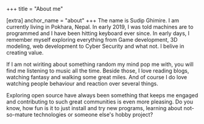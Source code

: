 +++
title = "About me"

[extra]
anchor_name = "about"
+++
The name is Sudip Ghimire. I am currently living in Pokhara, Nepal. In early 2019, I was told machines are to programmed and I have been hitting keyboard ever since.
In early days, I remember myself exploring everything from Game development, 3D modeling, web development to Cyber Security and what not.
I belive in creating value.


If I am not wiriting about something random my mind pop me with, you will find me listening to music all the time.
Beside those, I love reading blogs, watching fantasy and walking some great miles. And of course I do love watching people behaviour and reaction over several things.


Exploring open source have always been something that keeps me engaged and contributing to such great communities is even more pleasing.
Do you know, how fun is it to just install and try new programs, learning about not-so-mature technologies or someone else's hobby project?

